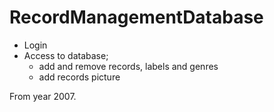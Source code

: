 # RecordManagementDatabase

- Login
- Access to database; 
    - add and remove records, labels and genres
    - add records picture

From year 2007.
